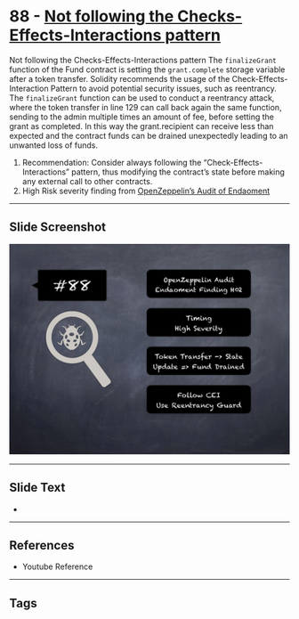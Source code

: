 
# 88 - [Not following the Checks-Effects-Interactions pattern](./Not%20following%20the%20Checks-Effects-Interactions%20pattern.md)

Not following the Checks-Effects-Interactions pattern The `finalizeGrant` function of the Fund contract is setting the `grant.complete` storage variable after a token transfer. Solidity recommends the usage of the Check-Effects-Interaction Pattern to avoid potential security issues, such as reentrancy. The `finalizeGrant` function can be used to conduct a reentrancy attack, where the token transfer in line 129 can call back again the same function, sending to the admin multiple times an amount of fee, before setting the grant as completed. In this way the grant.recipient can receive less than expected and the contract funds can be drained unexpectedly leading to an unwanted loss of funds.


1. Recommendation: Consider always following the “Check-Effects-Interactions” pattern, thus modifying the contract’s state before making any external call to other contracts.
2. High Risk severity finding from [OpenZeppelin’s Audit of Endaoment](https://blog.openzeppelin.com/endaoment-audit/)


___
## Slide Screenshot
![088.png](../../images/7.%20Audit%20Findings%20101/088.png)
___
## Slide Text
- 
___
## References
- Youtube Reference
___
## Tags
